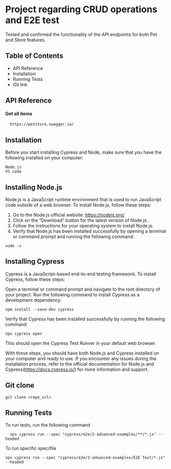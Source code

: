 
# Project regarding CRUD operations and E2E test

Tested and confirmed the functionality of the API endpoints for both Pet and Store features.


## Table of Contents

* API Reference
* Installation
* Running Tests
* Git link

## API Reference

#### Get all items

```
  https://petstore.swagger.io/
```




## Installation

Before you start installing Cypress and Node, make sure that you have the following installed on your computer:

```
Node.js
VS code
```
## Installing Node.js

Node.js is a JavaScript runtime environment that is used to run JavaScript code outside of a web browser. To install Node.js, follow these steps:

  1. Go to the Node.js official website: https://nodejs.org/
  2. Click on the “Download” button for the latest version of Node.js.
  3. Follow the instructions for your operating system to install Node.js.
  4. Verify that Node.js has been installed successfully by opening a terminal or command prompt and running the following command:

```
node -v
```
## Installing Cypress

Cypress is a JavaScript-based end-to-end testing framework. To install Cypress, follow these steps:

Open a terminal or command prompt and navigate to the root directory of your project.
Run the following command to install Cypress as a development dependency:

```
npm install --save-dev cypress
```
Verify that Cypress has been installed successfully by running the following command:
```
npx cypress open
```
This should open the Cypress Test Runner in your default web browser.

With these steps, you should have both Node.js and Cypress installed on your computer and ready to use. If you encounter any issues during the installation process, refer to the official documentation for Node.js and Cypress(https://docs.cypress.io/) for more information and support.

## Git clone
```
git clone <repo_url>
```




## Running Tests

To run tests, run the following command

```
  npx cypress run --spec "cypress/e2e/2-advanced-examples/**/*.js" --headed
```
To run specific spec/file

```
npx cypress run --spec "cypress/e2e/2-advanced-examples/E2E Test/*.js" --headed

```
